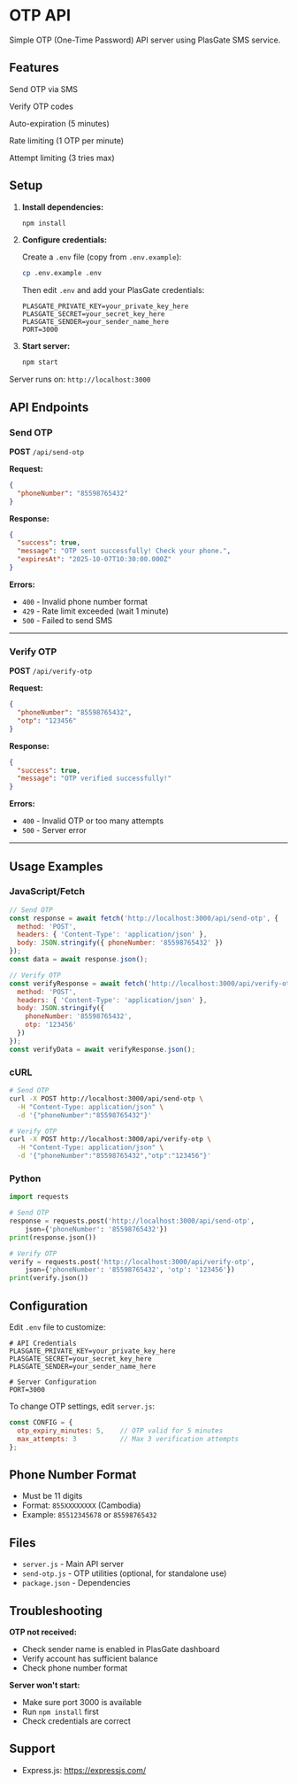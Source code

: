 #  OTP API

Simple OTP (One-Time Password) API server using PlasGate SMS service.

## Features

 Send OTP via SMS
 
 Verify OTP codes
 
 Auto-expiration (5 minutes)
 
 Rate limiting (1 OTP per minute)
 
 Attempt limiting (3 tries max)

## Setup

1. **Install dependencies:**
   ```bash
   npm install
   ```

2. **Configure credentials:**

   Create a `.env` file (copy from `.env.example`):
   ```bash
   cp .env.example .env
   ```

   Then edit `.env` and add your PlasGate credentials:
   ```env
   PLASGATE_PRIVATE_KEY=your_private_key_here
   PLASGATE_SECRET=your_secret_key_here
   PLASGATE_SENDER=your_sender_name_here
   PORT=3000
   ```

3. **Start server:**
   ```bash
   npm start
   ```

Server runs on: `http://localhost:3000`

## API Endpoints

### Send OTP

**POST** `/api/send-otp`

**Request:**
```json
{
  "phoneNumber": "85598765432"
}
```

**Response:**
```json
{
  "success": true,
  "message": "OTP sent successfully! Check your phone.",
  "expiresAt": "2025-10-07T10:30:00.000Z"
}
```

**Errors:**
- `400` - Invalid phone number format
- `429` - Rate limit exceeded (wait 1 minute)
- `500` - Failed to send SMS

---

### Verify OTP

**POST** `/api/verify-otp`

**Request:**
```json
{
  "phoneNumber": "85598765432",
  "otp": "123456"
}
```

**Response:**
```json
{
  "success": true,
  "message": "OTP verified successfully!"
}
```

**Errors:**
- `400` - Invalid OTP or too many attempts
- `500` - Server error

---

## Usage Examples

### JavaScript/Fetch

```javascript
// Send OTP
const response = await fetch('http://localhost:3000/api/send-otp', {
  method: 'POST',
  headers: { 'Content-Type': 'application/json' },
  body: JSON.stringify({ phoneNumber: '85598765432' })
});
const data = await response.json();

// Verify OTP
const verifyResponse = await fetch('http://localhost:3000/api/verify-otp', {
  method: 'POST',
  headers: { 'Content-Type': 'application/json' },
  body: JSON.stringify({
    phoneNumber: '85598765432',
    otp: '123456'
  })
});
const verifyData = await verifyResponse.json();
```

### cURL

```bash
# Send OTP
curl -X POST http://localhost:3000/api/send-otp \
  -H "Content-Type: application/json" \
  -d '{"phoneNumber":"85598765432"}'

# Verify OTP
curl -X POST http://localhost:3000/api/verify-otp \
  -H "Content-Type: application/json" \
  -d '{"phoneNumber":"85598765432","otp":"123456"}'
```

### Python

```python
import requests

# Send OTP
response = requests.post('http://localhost:3000/api/send-otp',
    json={'phoneNumber': '85598765432'})
print(response.json())

# Verify OTP
verify = requests.post('http://localhost:3000/api/verify-otp',
    json={'phoneNumber': '85598765432', 'otp': '123456'})
print(verify.json())
```

## Configuration

Edit `.env` file to customize:

```env
# API Credentials
PLASGATE_PRIVATE_KEY=your_private_key_here
PLASGATE_SECRET=your_secret_key_here
PLASGATE_SENDER=your_sender_name_here

# Server Configuration
PORT=3000
```

To change OTP settings, edit `server.js`:

```javascript
const CONFIG = {
  otp_expiry_minutes: 5,    // OTP valid for 5 minutes
  max_attempts: 3           // Max 3 verification attempts
};
```

## Phone Number Format

- Must be 11 digits
- Format: `855XXXXXXXX` (Cambodia)
- Example: `85512345678` or `85598765432`


## Files

- `server.js` - Main API server
- `send-otp.js` - OTP utilities (optional, for standalone use)
- `package.json` - Dependencies

## Troubleshooting

**OTP not received:**
- Check sender name is enabled in PlasGate dashboard
- Verify account has sufficient balance
- Check phone number format

**Server won't start:**
- Make sure port 3000 is available
- Run `npm install` first
- Check credentials are correct

## Support

- Express.js: https://expressjs.com/
